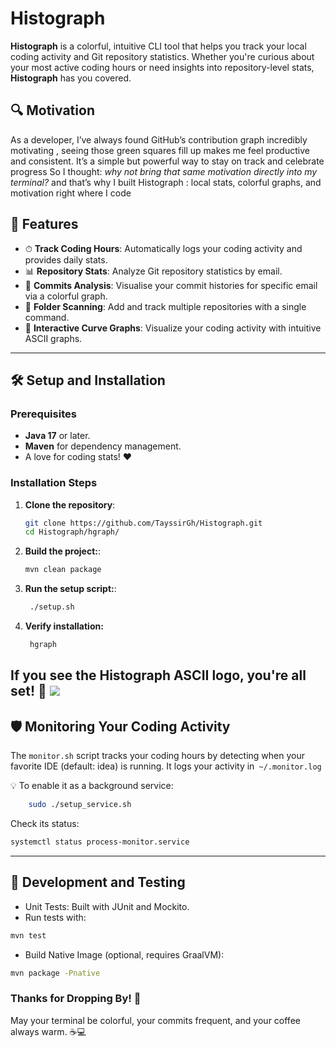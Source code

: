 # **Histograph**

**Histograph** is a colorful, intuitive CLI tool that helps you track your local coding activity and Git repository statistics. Whether you're curious about your most active coding hours or need insights into repository-level stats, **Histograph** has you covered. 
## 🔍 Motivation
As a developer, I’ve always found GitHub’s contribution graph incredibly motivating , seeing those green squares fill up makes me feel productive and consistent. It’s a simple but powerful way to stay on track and celebrate progress
So I thought: _why not bring that same motivation directly into my terminal?_  and that’s why I built Histograph : local stats, colorful graphs, and motivation right where I code
## 🚀 Features

- ⏱ **Track Coding Hours**: Automatically logs your coding activity and provides daily stats.
- 📊 **Repository Stats**: Analyze Git repository statistics by email.
- 📧 **Commits Analysis**: Visualise your commit histories for specific email via a colorful graph.
- 📂 **Folder Scanning**: Add and track multiple repositories with a single command.
- 🌟 **Interactive Curve Graphs**: Visualize your coding activity with intuitive ASCII graphs.

---

## 🛠 Setup and Installation

### Prerequisites
- **Java 17** or later.
- **Maven** for dependency management.
- A love for coding stats! ❤️

### Installation Steps

1. **Clone the repository**:
   ```bash
   git clone https://github.com/TayssirGh/Histograph.git
   cd Histograph/hgraph/
2. **Build the project:**:
   ```bash
   mvn clean package
3. **Run the setup script:**:
   ```bash
    ./setup.sh
4. **Verify installation:**
   ```bash
    hgraph

If you see the Histograph ASCII logo, you're all set! 🎉
![](img.png)
---

## 🛡 Monitoring Your Coding Activity
The `monitor.sh` script tracks your coding hours by detecting when your favorite IDE (default: idea) is running. It logs your activity in` ~/.monitor.log`

💡 To enable it as a background service:
```bash
    sudo ./setup_service.sh
  ```
Check its status:
``` bash
systemctl status process-monitor.service
```
---

## 🔬 Development and Testing
* Unit Tests: Built with JUnit and Mockito.
* Run tests with:
``` bash 
mvn test
```

* Build Native Image (optional, requires GraalVM):
```bash
mvn package -Pnative
 ```
### Thanks for Dropping By! 🙌
May your terminal be colorful, your commits frequent, and your coffee always warm. ☕💻







